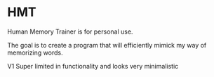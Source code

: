 # HMT
Human Memory Trainer is for personal use. 

The goal is to create a program that will efficiently mimick my way of memorizing words.

V1 
Super limited in functionality and looks very minimalistic
